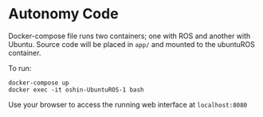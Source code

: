 
# Autonomy Code

Docker-compose file runs two containers; one with ROS and another with Ubuntu. Source code will be placed in `app/` and mounted to the ubuntuROS container.

To run:
````
docker-compose up
docker exec -it oshin-UbuntuROS-1 bash
````

Use your browser to access the running web interface at `localhost:8080`
